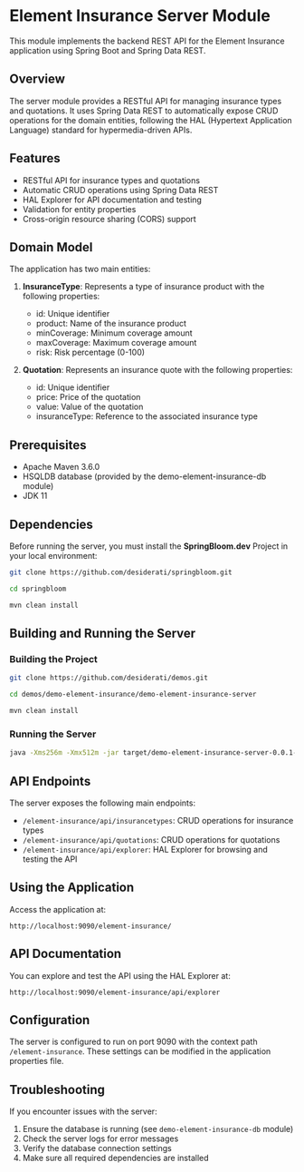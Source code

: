 # Element Insurance Server Module

This module implements the backend REST API for the Element Insurance application
using Spring Boot and Spring Data REST.

## Overview

The server module provides a RESTful API for managing insurance types and quotations.
It uses Spring Data REST to automatically expose CRUD operations for the domain entities,
following the HAL (Hypertext Application Language) standard for hypermedia-driven APIs.

## Features

- RESTful API for insurance types and quotations
- Automatic CRUD operations using Spring Data REST
- HAL Explorer for API documentation and testing
- Validation for entity properties
- Cross-origin resource sharing (CORS) support

## Domain Model

The application has two main entities:

1. **InsuranceType**: Represents a type of insurance product with the following properties:
    - id: Unique identifier
    - product: Name of the insurance product
    - minCoverage: Minimum coverage amount
    - maxCoverage: Maximum coverage amount
    - risk: Risk percentage (0-100)

2. **Quotation**: Represents an insurance quote with the following properties:
    - id: Unique identifier
    - price: Price of the quotation
    - value: Value of the quotation
    - insuranceType: Reference to the associated insurance type

## Prerequisites

* Apache Maven 3.6.0
* HSQLDB database (provided by the demo-element-insurance-db module)
* JDK 11

## Dependencies

Before running the server, you must install the **SpringBloom.dev** Project in your local environment:

```bash
git clone https://github.com/desiderati/springbloom.git

cd springbloom

mvn clean install
```

## Building and Running the Server

### Building the Project

```bash
git clone https://github.com/desiderati/demos.git

cd demos/demo-element-insurance/demo-element-insurance-server

mvn clean install
```

### Running the Server

```bash
java -Xms256m -Xmx512m -jar target/demo-element-insurance-server-0.0.1-SNAPSHOT-exec.war
```

## API Endpoints

The server exposes the following main endpoints:

- `/element-insurance/api/insurancetypes`: CRUD operations for insurance types
- `/element-insurance/api/quotations`: CRUD operations for quotations
- `/element-insurance/api/explorer`: HAL Explorer for browsing and testing the API

## Using the Application

Access the application at:

```
http://localhost:9090/element-insurance/
```

## API Documentation

You can explore and test the API using the HAL Explorer at:

```
http://localhost:9090/element-insurance/api/explorer
```

## Configuration

The server is configured to run on port 9090 with the context path `/element-insurance`.
These settings can be modified in the application properties file.

## Troubleshooting

If you encounter issues with the server:

1. Ensure the database is running (see `demo-element-insurance-db` module)
2. Check the server logs for error messages
3. Verify the database connection settings
4. Make sure all required dependencies are installed
